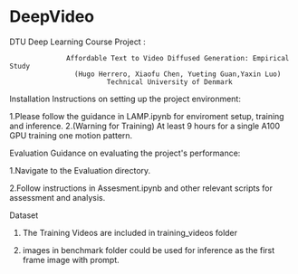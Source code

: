 # DeepVideo
DTU Deep Learning Course Project :

                  Affordable Text to Video Diffused Generation: Empirical Study
                    (Hugo Herrero, Xiaofu Chen, Yueting Guan,Yaxin Luo)
                            Technical University of Denmark

Installation
Instructions on setting up the project environment:

1.Please follow the guidance in LAMP.ipynb for enviroment setup, training and inference.
2.(Warning for Training) At least 9 hours for a single A100 GPU training one motion pattern.

Evaluation
Guidance on evaluating the project's performance:

1.Navigate to the Evaluation directory.

2.Follow instructions in Assesment.ipynb and other relevant scripts for assessment and analysis.

Dataset

1. The Training Videos are included in training_videos folder

2. images in benchmark folder could be used for inference as the first frame image with prompt.

